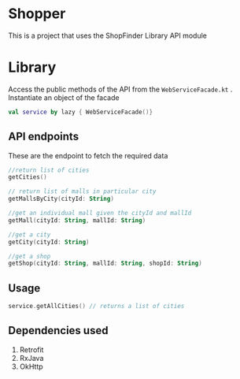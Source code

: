# Shopper
This is a project that uses the ShopFinder Library API module

# Library
Access the public methods of the API from the `WebServiceFacade.kt` . Instantiate an object of the facade


```kotlin
val service by lazy { WebServiceFacade()}

```

## API endpoints

These are the endpoint to fetch the required data

```kotlin
//return list of cities
getCities()

// return list of malls in particular city
getMallsByCity(cityId: String)

//get an individual mall given the cityId and mallId
getMall(cityId: String, mallId: String)

//get a city
getCity(cityId: String)

//get a shop
getShop(cityId: String, mallId: String, shopId: String)

```

## Usage

```kotlin 
service.getAllCities() // returns a list of cities

```

## Dependencies used
1. Retrofit
2. RxJava
3. OkHttp